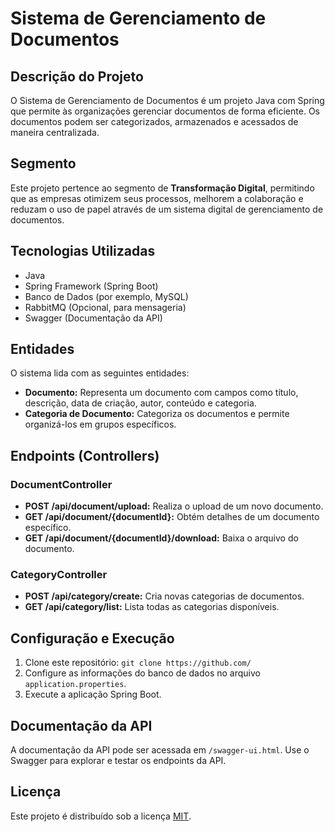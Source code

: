 # Sistema de Gerenciamento de Documentos

## Descrição do Projeto

O Sistema de Gerenciamento de Documentos é um projeto Java com Spring que permite às organizações gerenciar documentos de forma eficiente. Os documentos podem ser categorizados, armazenados e acessados de maneira centralizada.

## Segmento

Este projeto pertence ao segmento de **Transformação Digital**, permitindo que as empresas otimizem seus processos, melhorem a colaboração e reduzam o uso de papel através de um sistema digital de gerenciamento de documentos.

## Tecnologias Utilizadas

- Java
- Spring Framework (Spring Boot)
- Banco de Dados (por exemplo, MySQL)
- RabbitMQ (Opcional, para mensageria)
- Swagger (Documentação da API)

## Entidades

O sistema lida com as seguintes entidades:

- **Documento:** Representa um documento com campos como título, descrição, data de criação, autor, conteúdo e categoria.
- **Categoria de Documento:** Categoriza os documentos e permite organizá-los em grupos específicos.

## Endpoints (Controllers)

### DocumentController

- **POST /api/document/upload:** Realiza o upload de um novo documento.
- **GET /api/document/{documentId}:** Obtém detalhes de um documento específico.
- **GET /api/document/{documentId}/download:** Baixa o arquivo do documento.

### CategoryController

- **POST /api/category/create:** Cria novas categorias de documentos.
- **GET /api/category/list:** Lista todas as categorias disponíveis.

## Configuração e Execução

1. Clone este repositório: `git clone https://github.com/`
2. Configure as informações do banco de dados no arquivo `application.properties`.
3. Execute a aplicação Spring Boot.

## Documentação da API

A documentação da API pode ser acessada em `/swagger-ui.html`. Use o Swagger para explorar e testar os endpoints da API.

## Licença

Este projeto é distribuído sob a licença [MIT](LICENSE).
